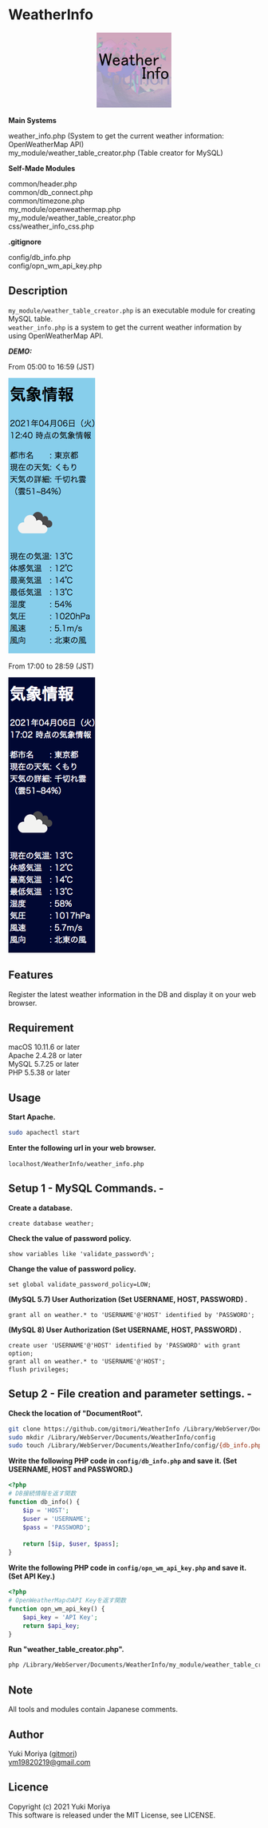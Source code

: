 # WeatherInfo

<p align="center">
  <img src="/pict/WeatherInfo.jpg?raw=true" width="150px" alt="Sublime's custom image"/>
</p>

**Main Systems**

weather_info.php (System to get the current weather information: OpenWeatherMap API)  
my_module/weather_table_creator.php (Table creator for MySQL)

**Self-Made Modules**

common/header.php  
common/db_connect.php  
common/timezone.php  
my_module/openweathermap.php  
my_module/weather_table_creator.php  
css/weather_info_css.php

**.gitignore**

config/db_info.php  
config/opn_wm_api_key.php

## Description

`my_module/weather_table_creator.php` is an executable module for creating MySQL table.  
`weather_info.php` is a system to get the current weather information by using OpenWeatherMap API.

***DEMO:***

From 05:00 to 16:59 (JST)

![DEMO Pict 1](/pict/05001659JST.png)


From 17:00 to 28:59 (JST)

![DEMO Pict 2](/pict/17002859JST.png)


## Features

Register the latest weather information in the DB and display it on your web browser.

## Requirement

macOS 10.11.6 or later  
Apache 2.4.28 or later  
MySQL 5.7.25 or later  
PHP 5.5.38 or later

## Usage

**Start Apache.**

```bash
sudo apachectl start
```

**Enter the following url in your web browser.**

`localhost/WeatherInfo/weather_info.php`

## Setup 1 - MySQL Commands. -

**Create a database.**

```mysql
create database weather;
```

**Check the value of password policy.**

```mysql
show variables like 'validate_password%';
```

**Change the value of password policy.**

```mysql
set global validate_password_policy=LOW;
```

**(MySQL 5.7) User Authorization (Set USERNAME, HOST, PASSWORD) .**

```mysql
grant all on weather.* to 'USERNAME'@'HOST' identified by 'PASSWORD';
```

**(MySQL 8) User Authorization (Set USERNAME, HOST, PASSWORD) .**

```mysql
create user 'USERNAME'@'HOST' identified by 'PASSWORD' with grant option;
grant all on weather.* to 'USERNAME'@'HOST';
flush privileges;
```

## Setup 2 - File creation and parameter settings. -

**Check the location of "DocumentRoot".**

```bash
git clone https://github.com/gitmori/WeatherInfo /Library/WebServer/Documents/WeatherInfo
sudo mkdir /Library/WebServer/Documents/WeatherInfo/config
sudo touch /Library/WebServer/Documents/WeatherInfo/config/{db_info.php,opn_wm_api_key.php}
```

**Write the following PHP code in `config/db_info.php` and save it. (Set USERNAME, HOST and PASSWORD.)**

```php
<?php
# DB接続情報を返す関数
function db_info() {
    $ip = 'HOST';
    $user = 'USERNAME';
    $pass = 'PASSWORD';

    return [$ip, $user, $pass];
}
```

**Write the following PHP code in `config/opn_wm_api_key.php` and save it. (Set API Key.)**

```php
<?php
# OpenWeatherMapのAPI Keyを返す関数
function opn_wm_api_key() {
    $api_key = 'API Key';
    return $api_key;
}
```

**Run "weather_table_creator.php".**

```bash
php /Library/WebServer/Documents/WeatherInfo/my_module/weather_table_creator.php
```

## Note

All tools and modules contain Japanese comments.  

## Author

Yuki Moriya ([gitmori](https://github.com/gitmori/))  
ym19820219@gmail.com

## Licence

Copyright (c) 2021 Yuki Moriya  
This software is released under the MIT License, see LICENSE.
